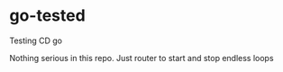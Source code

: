 # go-tested
Testing CD go


Nothing serious in this repo.
Just router to start and stop endless loops 
